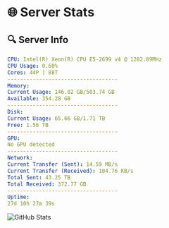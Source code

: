 # 🌐 Server Stats
## 🔍 Server Info
```yaml
CPU: Intel(R) Xeon(R) CPU E5-2699 v4 @ 1282.89MHz
CPU Usage: 0.60%
Cores: 44P | 88T
-----------------------------------
Memory:
Current Usage: 146.02 GB/503.74 GB
Available: 354.28 GB
-----------------------------------
Disk:
Current Usage: 65.66 GB/1.71 TB
Free: 1.56 TB
-----------------------------------
GPU:
No GPU detected
-----------------------------------
Network:
Current Transfer (Sent): 14.59 MB/s
Current Transfer (Received): 104.76 KB/s
Total Sent: 43.25 TB
Total Received: 372.77 GB
-----------------------------------
Uptime:
27d 10h 27m 39s
```
![GitHub Stats](https://img.shields.io/badge/Updated-2025-04-04_07:50:28-blue)